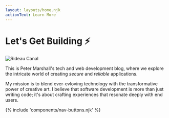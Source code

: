 ```yaml
---
layout: layouts/home.njk
actionText: Learn More
---
```


# Let's Get Building ⚡

![Rideau Canal](/assets/banner.jpg)

This is Peter Marshall's tech and web development blog, where we explore the intricate world of creating *secure* and *reliable* applications.

My mission is to blend ever-evloving technology with the transformative power of creative art. I believe that software development is more than just writing code; it's about crafting experiences that resonate deeply with end users.

{% include 'components/nav-buttons.njk' %}
